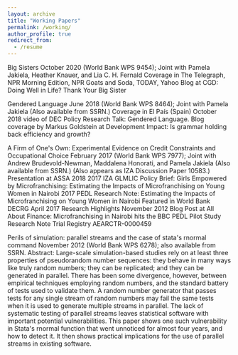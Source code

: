 ```yaml
---
layout: archive
title: "Working Papers"
permalink: /working/
author_profile: true
redirect_from:
  - /resume
---
```


Big Sisters
October 2020 (World Bank WPS 9454); Joint with Pamela Jakiela, Heather Knauer, and Lia C. H. Fernald
Coverage in The Telegraph, NPR Morning Edition, NPR Goats and Soda, TODAY, Yahoo
Blog at CGD: Doing Well in Life? Thank Your Big Sister

Gendered Language
June 2018 (World Bank WPS 8464); Joint with Pamela Jakiela
(Also available from SSRN.)
Coverage in El País (Spain)
October 2018 video of DEC Policy Research Talk: Gendered Language.
Blog coverage by Markus Goldstein at Development Impact: Is grammar holding back efficiency and growth?

A Firm of One's Own: Experimental Evidence on Credit Constraints and Occupational Choice
February 2017 (World Bank WPS 7977); Joint with Andrew Brudevold-Newman, Maddalena Honorati, and Pamela Jakiela
(Also available from SSRN.)
(Also appears as IZA Discussion Paper 10583.)
Presentation at ASSA 2018
2017 IZA GLMLIC Policy Brief: Girls Empowered by Microfranchising: Estimating the Impacts of Microfranchising on Young Women in Nairobi
2017 PEDL Research Note: Estimating the Impacts of Microfranchising on Young Women in Nairobi
Featured in World Bank DECRG April 2017 Research Highlights
November 2012 Blog Post at All About Finance: Microfranchising in Nairobi hits the BBC
PEDL Pilot Study Research Note
Trial Registry AEARCTR-0000459

Perils of simulation: parallel streams and the case of stata's rnormal command
November 2012 (World Bank WPS 6278); also available from SSRN.
Abstract:  Large-scale simulation-based studies rely on at least three properties of pseudorandom number sequences: they behave in many ways like truly random numbers; they can be replicated; and they can be generated in parallel. There has been some divergence, however, between empirical techniques employing random numbers, and the standard battery of tests used to validate them. A random number generator that passes tests for any single stream of random numbers may fail the same tests when it is used to generate multiple streams in parallel. The lack of systematic testing of parallel streams leaves statistical software with important potential vulnerabilities. This paper shows one such vulnerability in Stata's rnormal function that went unnoticed for almost four years, and how to detect it. It then shows practical implications for the use of parallel streams in existing software.


